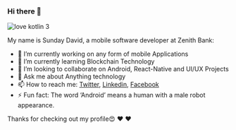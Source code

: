 ### Hi there 👋


![love kotlin 3](https://user-images.githubusercontent.com/46400048/103220127-c6059300-491f-11eb-890b-e87c36fce570.png)


My name is Sunday David, a mobile software developer at Zenith Bank:

- 🔭 I’m currently working on any form of mobile Applications
- 🌱 I’m currently learning Blockchain Technology
- 👯 I’m looking to collaborate on Android, React-Native and UI/UX Projects
- 💬 Ask me about Anything technology
- 📫 How to reach me: [Twitter](https://twitter.com/davpeter3), [Linkedin](https://www.linkedin.com/in/sunday-david-b556b9183/), [Facebook](https://web.facebook.com/david.sunday.5872/)
- ⚡ Fun fact: The word ‘Android’ means a human with a male robot appearance.

Thanks for checking out my profile:heart_eyes: :hearts: :hearts:

